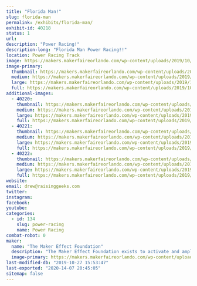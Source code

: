 ```yaml
---
title: "Florida Man!"
slug: florida-man
permalink: /exhibits/florida-man/
exhibit-id: 40218
status: 1
url: 
description: "Power Racing!"
description-long: "Florida Man Power Racing!!"
location: Power Racing Track
image: https://makers.makerfaireorlando.com/wp-content/uploads/2019/10/florida-man-0.jpg
image-primary:
  thumbnail: https://makers.makerfaireorlando.com/wp-content/uploads/2019/10/florida-man-0-150x150.jpg
  medium: https://makers.makerfaireorlando.com/wp-content/uploads/2019/10/florida-man-0-225x300.jpg
  large: https://makers.makerfaireorlando.com/wp-content/uploads/2019/10/florida-man-0.jpg
  full: https://makers.makerfaireorlando.com/wp-content/uploads/2019/10/florida-man-0.jpg
additional-images:
  - 40220:
    thumbnail: https://makers.makerfaireorlando.com/wp-content/uploads/2019/10/florida-man1-150x150.jpg
    medium: https://makers.makerfaireorlando.com/wp-content/uploads/2019/10/florida-man1-300x225.jpg
    large: https://makers.makerfaireorlando.com/wp-content/uploads/2019/10/florida-man1.jpg
    full: https://makers.makerfaireorlando.com/wp-content/uploads/2019/10/florida-man1.jpg
  - 40221:
    thumbnail: https://makers.makerfaireorlando.com/wp-content/uploads/2019/10/florida-man-2-150x150.jpg
    medium: https://makers.makerfaireorlando.com/wp-content/uploads/2019/10/florida-man-2-300x225.jpg
    large: https://makers.makerfaireorlando.com/wp-content/uploads/2019/10/florida-man-2.jpg
    full: https://makers.makerfaireorlando.com/wp-content/uploads/2019/10/florida-man-2.jpg
  - 40222:
    thumbnail: https://makers.makerfaireorlando.com/wp-content/uploads/2019/10/florida-man-3-150x150.jpg
    medium: https://makers.makerfaireorlando.com/wp-content/uploads/2019/10/florida-man-3-300x225.jpg
    large: https://makers.makerfaireorlando.com/wp-content/uploads/2019/10/florida-man-3.jpg
    full: https://makers.makerfaireorlando.com/wp-content/uploads/2019/10/florida-man-3.jpg
website: 
email: drew@raisinggeeks.com
twitter: 
instagram: 
facebook: 
youtube: 
categories:
  - id: 134
    slug: power-racing
    name: Power Racing
combat-robot: 0
maker:
  name: "The Maker Effect Foundation"
  description: "The Maker Effect Foundation exists to activate and amplify the efforts of makers as they learn, build and work together in their communities. Our efforts include research, publication, community organization, event production, and startup advisement. The foundation’s community organization and startup efforts are focused on Central Florida, however our research and publication efforts are not limited in scope. The Maker Effect Foundation is a 501(c)(3) public charity. "
  image-primary: https://makers.makerfaireorlando.com/wp-content/uploads/2015/09/candy_making_buttons_at_makerfx-1024x1024.jpg
last-modified-db: "2019-10-27 15:53:47"
last-exported: "2020-14-07 20:45:05"
sitemap: false
---
```


